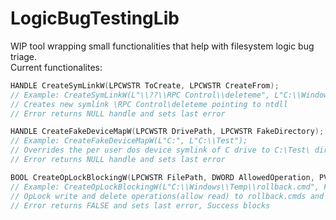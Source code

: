 # LogicBugTestingLib

WIP tool wrapping small functionalities that help with filesystem logic bug triage.   
Current functionalites:
```c
HANDLE CreateSymLinkW(LPCWSTR ToCreate, LPCWSTR CreateFrom);
// Example: CreateSymLinkW(L"\\??\\RPC Control\\deleteme", L"C:\\Windows\\System32\\ntdll.dll");
// Creates new symlink \RPC Control\deleteme pointing to ntdll
// Error returns NULL handle and sets last error
```
```c
HANDLE CreateFakeDeviceMapW(LPCWSTR DrivePath, LPCWSTR FakeDirectory);
// Example: CreateFakeDeviceMapW(L"C:", L"C:\\Test");
// Overrides the per user dos device symlink of C drive to C:\Test\ directory
// Error returns NULL handle and sets last error
```
```c
BOOL CreateOpLockBlockingW(LPCWSTR FilePath, DWORD AllowedOperation, PVOID Callback, BOOL IsDir);
// Example: CreateOpLockBlockingW(L"C:\\Windows\\Temp\\rollback.cmd", FILE_SHARE_READ, DoAction, FALSE);
// OpLock write and delete operations(allow read) to rollback.cmds and invokes callback upon those operations
// Error returns FALSE and sets last error, Success blocks
```
